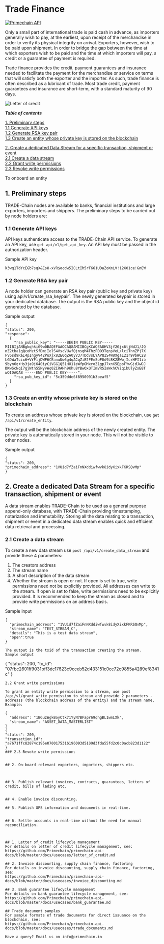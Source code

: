 # Trade Finance

[![Primechain API](https://img.shields.io/badge/Built%20by-Primechain-blue.svg)](http://www.primechaintech.com/)

Only a small part of international trade is paid cash in advance, as importers generally wish to pay, at the earliest, upon receipt of the merchandise in order to verify its physical integrity on arrival. Exporters, however, wish to be paid upon shipment. In order to bridge the gap between the time at which exporters wish to be paid and the time at which importers will pay, a credit or a guarantee of payment is required. 

Trade finance provides the credit, payment guarantees and insurance needed to facilitate the payment for the merchandise or service on terms that will satisfy both the exporter and the importer. As such, trade finance is often described as a lubricant of trade. Most trade credit, payment guarantees and insurance are short-term, with a standard maturity of 90 days.

![Letter of credit](http://www.primechaintech.com/img/api_documentation/trade-finance.jpg)


***Table of contents***   

[1. Preliminary steps](#1-preliminary-steps)   
[1.1 Generate API keys](#11-generate-api-keys)      
[1.2 Generate RSA key pair](#12-generate-rsa-key-pair)      
[1.3 Create an entity whose private key is stored on the blockchain](#13-create-an-entity-whose-private-key-is-stored-on-the-blockchain)   

[2. Create a dedicated Data Stream for a specific transaction, shipment or event](#2-create-a-dedicated-data-stream-for-a-specific-transaction,-shipment-or-event)   
[2.1 Create a data stream](#21-create-a-data-stream)   
[2.2 Grant write permissions](#22-grant-write-permissions)   
[2.3 Revoke write permissions](#23-revoke-write-permissions)   

To onboard an entity 

## 1. Preliminary steps

TRADE-Chain nodes are available to banks, financial institutions and large exporters, importers and shippers. The  preliminary steps to be carried out by node holders are:

### 1.1 Generate API keys

API keys authenticate access to the TRADE-Chain API service. To generate an API key, use `get api/v1/get_api_key`. An API key must be passed in the authorization header.

Sample API key
```
k3wq1TdYcEGb7sqX&Es8-xVR$ocdw5ICLtIh5rT661UDaZoKmLV!12X01ce!GnEW
```
### 1.2 Generate RSA key pair

A node holder can generate an RSA key pair (public key and private key) using api/v1/create_rsa_keypair`. The newly generated keypair is stored in your dedicated database. The output is the RSA public key and the object id generated by the database.

Sample output
```
{
"status": 200,
"response": 
  {
    "rsa_public_key": "-----BEGIN PUBLIC KEY----- MIIBIjANBgkqhkiG9w0BAQEFAAOCAQ8AMIIBCgKCAQEA8HV3jY2Gjx6tjNdJ1/JQ nZ2tha1gQcoMztSfDmjIolS4VscVUwfQjnsgM4ThzFDO3TqnpVeL/lciTnnZPj7X FV6sd9RaI4pIngyV42PuXjx82E0qZA0yV37TDdvsLYAPQIS4W8XgaL21r9VbHC2B LGDWaTcix6+VYFijDWP6CEanuUw6g4qACqZiE2PEmSoP0d9LBK28WwjIcrHFI1ib 9byn6q+Hs3ja9j640iyCiVGG1Q51HU11eWfpOMxroZ1gpJ7xnX5EpoFYwGjdJwDJ DKwScNqI7gjWtnS5NyvWq0ZIRAHh9Khu8YBwOxQTImVRSIaWxhCViqibUlyZsE8T wQIDAQAB -----END PUBLIC KEY-----",
    "rsa_pub_key_id": "5c359dde6f8950901b3beaf5"
  }
}
```
### 1.3 Create an entity whose private key is stored on the blockchain

To create an address whose private key is stored on the blockchain, use `get /api/v1/create_entity`.

The output will be the blockchain address of the newly created entity. The private key is automatically stored in your node. This will not be visible to other nodes. 

Sample output
```
{
"status": 200,
"primechain_address": "1VUid7fZaiFnNXddiwfwvk8idyXixkFKRSQvMp"
}
```

## 2. Create a dedicated Data Stream for a specific transaction, shipment or event
A data stream enables TRADE-Chain to be used as a general purpose append-only database, with TRADE-Chain providing timestamping, notarization and immutability. Storing all the data relating to a transaction, shipment or event in a dedicated data stream enables quick and efficient data retrieval and processing.

### 2.1 Create a data stream
To create a new data stream use `post /api/v1/create_data_stream` and provide these 4 parameters:
1. The creators address
2. The stream name
3. A short description of the data stream
4. Whether the stream is open or not. If open is set to true, write permissions need not be explicitly provided. All addresses can write to the stream. If open is set to false, write permissions need to be explicitly provided. It is recommended to keep the stream as closed and to provide write permissions on an address basis. 

Sample input
```
{
  "primechain_address": "1VUid7fZaiFnNXddiwfwvk8idyXixkFKRSQvMp",
  "stream_name": "TEST_STREAM_C",
  "details": "This is a test data stream",
  "open":true
}

The output is the txid of the transaction creating the stream.
Sample output
```
{
"status": 200,
"tx_id": "07fbc2601ff9031bff3dc17623c9cceb52d433151c0cc72c9855a4289ef8341c"
}
```
2.2 Grant write permissions

To grant an entity write permission to a stream, use post /api/v1/grant_write_permission_to_stream and provide 2 parameters - addresss (the blockchain address of the entity) and the stream name. Example:

{
  "address": "1BGuzWgkBoyCtk71YyN7BFapY69qhgBL1wmLXk",
  "stream_name": "ASSET_DATA_MASTERLIST"
}
{
"status": 200,
"transaction_id": "a7671ffc82874c195e070017531b196093d5109d3fda55fd2c0c0acb823d1122"
}
### 2.3 Revoke write permissions


## 2. On-board relevant exporters, importers, shippers etc.



## 3. Publish relevant invoices, contracts, guarantees, letters of credit, bills of lading etc.


## 4. Enable invoice discounting. 

## 5. Publish GPS information and documents in real-time.


## 6. Settle accounts in real-time without the need for manual reconciliation.



## 1. Letter of credit lifecycle management
For details on letter of credit lifecycle management, see:   
https://github.com/Primechain/primechain-api-docs/blob/master/docs/usecases/letter_of_credit.md

## 2. Invoice discounting, supply chain finance, factoring
For details on invoice discounting, supply chain finance, factoring, see:   
https://github.com/Primechain/primechain-api-docs/blob/master/docs/usecases/invoice_discounting.md

## 3. Bank guarantee lifecycle management
For details on bank guarantee lifecycle management, see:   
https://github.com/Primechain/primechain-api-docs/blob/master/docs/usecases/bank_guarantee.md

## Trade document samples
For sample formats of trade documents for direct issuance on the blockchain, see:
https://github.com/Primechain/primechain-api-docs/blob/master/docs/usecases/trade_documents.md

Have a query? Email us on info@primechain.in
